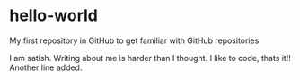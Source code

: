 # hello-world
My first repository in GitHub to get familiar with GitHub repositories

I am satish. Writing about me is harder than I thought. I like to code, thats it!!
Another line added.
